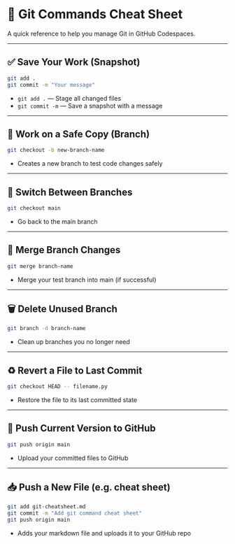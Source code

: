 # 🧠 Git Commands Cheat Sheet

A quick reference to help you manage Git in GitHub Codespaces.

---

## ✅ Save Your Work (Snapshot)

```bash
git add .
git commit -m "Your message"
```

- `git add .` — Stage all changed files  
- `git commit -m` — Save a snapshot with a message

---

## 🌿 Work on a Safe Copy (Branch)

```bash
git checkout -b new-branch-name
```

- Creates a new branch to test code changes safely

---

## 🔁 Switch Between Branches

```bash
git checkout main
```

- Go back to the main branch

---

## 🔀 Merge Branch Changes

```bash
git merge branch-name
```

- Merge your test branch into main (if successful)

---

## 🗑️ Delete Unused Branch

```bash
git branch -d branch-name
```

- Clean up branches you no longer need

---

## ♻️ Revert a File to Last Commit

```bash
git checkout HEAD -- filename.py
```

- Restore the file to its last committed state

---

## 🚀 Push Current Version to GitHub

```bash
git push origin main
```

- Upload your committed files to GitHub

---

## 📥 Push a New File (e.g. cheat sheet)

```bash
git add git-cheatsheet.md
git commit -m "Add git command cheat sheet"
git push origin main
```

- Adds your markdown file and uploads it to your GitHub repo
